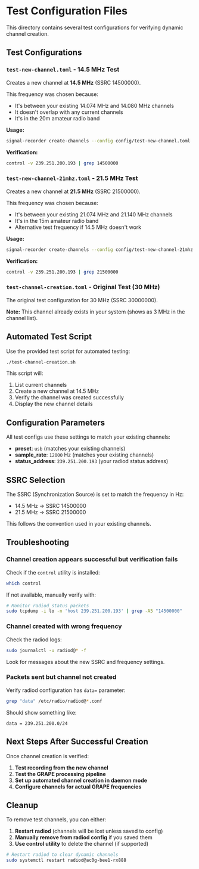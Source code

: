 # Test Configuration Files

This directory contains several test configurations for verifying dynamic channel creation.

## Test Configurations

### `test-new-channel.toml` - 14.5 MHz Test

Creates a new channel at **14.5 MHz** (SSRC 14500000).

This frequency was chosen because:
- It's between your existing 14.074 MHz and 14.080 MHz channels
- It doesn't overlap with any current channels
- It's in the 20m amateur radio band

**Usage:**
```bash
signal-recorder create-channels --config config/test-new-channel.toml
```

**Verification:**
```bash
control -v 239.251.200.193 | grep 14500000
```

### `test-new-channel-21mhz.toml` - 21.5 MHz Test

Creates a new channel at **21.5 MHz** (SSRC 21500000).

This frequency was chosen because:
- It's between your existing 21.074 MHz and 21.140 MHz channels
- It's in the 15m amateur radio band
- Alternative test frequency if 14.5 MHz doesn't work

**Usage:**
```bash
signal-recorder create-channels --config config/test-new-channel-21mhz.toml
```

**Verification:**
```bash
control -v 239.251.200.193 | grep 21500000
```

### `test-channel-creation.toml` - Original Test (30 MHz)

The original test configuration for 30 MHz (SSRC 30000000).

**Note:** This channel already exists in your system (shows as 3 MHz in the channel list).

## Automated Test Script

Use the provided test script for automated testing:

```bash
./test-channel-creation.sh
```

This script will:
1. List current channels
2. Create a new channel at 14.5 MHz
3. Verify the channel was created successfully
4. Display the new channel details

## Configuration Parameters

All test configs use these settings to match your existing channels:

- **preset**: `usb` (matches your existing channels)
- **sample_rate**: `12000` Hz (matches your existing channels)
- **status_address**: `239.251.200.193` (your radiod status address)

## SSRC Selection

The SSRC (Synchronization Source) is set to match the frequency in Hz:
- 14.5 MHz → SSRC 14500000
- 21.5 MHz → SSRC 21500000

This follows the convention used in your existing channels.

## Troubleshooting

### Channel creation appears successful but verification fails

Check if the `control` utility is installed:
```bash
which control
```

If not available, manually verify with:
```bash
# Monitor radiod status packets
sudo tcpdump -i lo -n 'host 239.251.200.193' | grep -A5 "14500000"
```

### Channel created with wrong frequency

Check the radiod logs:
```bash
sudo journalctl -u radiod@* -f
```

Look for messages about the new SSRC and frequency settings.

### Packets sent but channel not created

Verify radiod configuration has `data=` parameter:
```bash
grep "data" /etc/radio/radiod@*.conf
```

Should show something like:
```
data = 239.251.200.0/24
```

## Next Steps After Successful Creation

Once channel creation is verified:

1. **Test recording from the new channel**
2. **Test the GRAPE processing pipeline**
3. **Set up automated channel creation in daemon mode**
4. **Configure channels for actual GRAPE frequencies**

## Cleanup

To remove test channels, you can either:

1. **Restart radiod** (channels will be lost unless saved to config)
2. **Manually remove from radiod config** if you saved them
3. **Use control utility** to delete the channel (if supported)

```bash
# Restart radiod to clear dynamic channels
sudo systemctl restart radiod@ac0g-bee1-rx888
```

